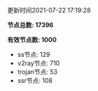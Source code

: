 更新时间2021-07-22 17:19:28

**节点总数: 17396**

**有效节点数: 1000**

- ss节点: 129
- v2ray节点: 710
- trojan节点: 53
- ssr节点: 108
